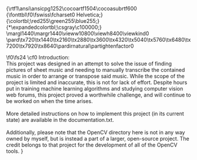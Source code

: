 {\rtf1\ansi\ansicpg1252\cocoartf1504\cocoasubrtf600
{\fonttbl\f0\fswiss\fcharset0 Helvetica;}
{\colortbl;\red255\green255\blue255;}
{\*\expandedcolortbl;\csgray\c100000;}
\margl1440\margr1440\vieww10800\viewh8400\viewkind0
\pard\tx720\tx1440\tx2160\tx2880\tx3600\tx4320\tx5040\tx5760\tx6480\tx7200\tx7920\tx8640\pardirnatural\partightenfactor0

\f0\fs24 \cf0 Introduction:\
This project was designed in an attempt to solve the issue of finding pictures of sheet music and needing to manually transcribe the contained music in order to arrange or transpose said music. While the scope of the project is limited and inaccurate, this is not for lack of effort. Despite hours put in training machine learning algorithms and studying computer vision web forums, this project proved a worthwhile challenge, and will continue to be worked on when the time arises. \
\
More detailed instructions on how to implement this project (in its current state) are available in the documentation.txt. \
\
Additionally, please note that the OpenCV directory here is not in any way owned by myself, but is instead a part of a larger, open-source project. The credit belongs to that project for the development of all of the OpenCV tools. }